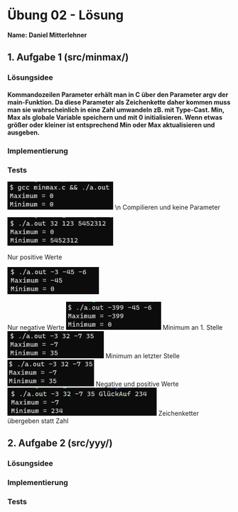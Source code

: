 # Übung 02 - Lösung

**Name: Daniel Mitterlehner**

## 1. Aufgabe 1 (src/minmax/)

### Lösungsidee
#### Kommandozeilen Parameter erhält man in C über den Parameter argv der main-Funktion. Da diese Parameter als Zeichenkette daher kommen muss man sie wahrscheinlich in eine Zahl umwandeln zB. mit Type-Cast. Min, Max als globale Variable speichern und mit 0 initialisieren. Wenn etwas größer oder kleiner ist entsprechend Min oder Max aktualisieren und ausgeben.
### Implementierung
### Tests
![](doc/minmax1.png)
\n
Compilieren und keine Parameter

![](doc/minmax2.png)

Nur positive Werte

![](doc/minmax3.png)

Nur negative Werte
![](doc/minmax4.png)
Minimum an 1. Stelle
![](doc/minmax5.png)
Minimum an letzter Stelle
![](doc/minmax6.png)
Negative und positive Werte
![](doc/minmax7.png)
Zeichenketter übergeben statt Zahl

## 2. Aufgabe 2 (src/yyy/)  

### Lösungsidee
### Implementierung
### Tests
